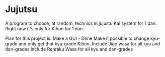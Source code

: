 # Jujutsu

A program to choose, at random, technics in jujustu Kai system for 1 dan. 
Right now it's only for Kihon for 1 dan. 

Plan for this project is:
  Make a GUI - Done
  Make it possible to change kyu-grade and only get that kyu-grade Kihon.
  Include Jigo wasa for all kyu and dan-grades
  include Renraku Wasa for all kyu and dan-grades
  
